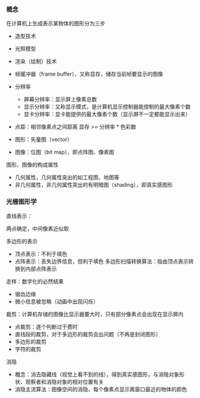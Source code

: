 ### 概念 

在计算机上生成表示某物体的图形分为三步
- 造型技术
- 光照模型
- 渲染（绘制）技术

- 帧缓冲器（frame buffer），又称显存，储存当前帧要显示的图像
- 分辨率
  - 屏幕分辨率：显示屏上像素总数
  - 显示分辨率：又称显示模式，是计算机显示控制器能控制的最大像素个数
  - 显卡分辨率：显卡能提供的最大像素个数（显示屏不一定都能显示出来）
- 点距：相邻像素点之间距离
显存 >= 分辨率 * 色彩数 

- 图形：矢量图（vector）
- 图像：位图（bit map），即点阵图、像素图

图形、图像的构成属性
- 几何属性，几何属性突出的如工程图、地图等
- 非几何属性，非几何属性突出的有明暗图（shading），即真实感图形

### 光栅图形学 

直线表示： 

两点确定，中间像素近似取 

多边形的表示
- 顶点表示：不利于填色
- 点阵表示：丢失边界信息，但利于填色
多边形扫描转换算法：指由顶点表示转换到内部点阵表示 

走样：数字化的必然结果
- 锯齿边缘
- 微小信息被忽略（动画中出现闪烁）

裁剪：计算机存储的图像比显示器要大时，只有部分像素点会出现在显示屏内
- 点裁剪：逐个判断过于费时
- 直线段的裁剪，对于多边形的裁剪会出问题（不再是封闭图形）
- 多边形的裁剪
- 字符的裁剪

消隐
- 概念：消去隐藏线（视觉上看不到的线），得到真实感图形，与消隐对象形状、观察者和消隐对象的相对位置有关
- 消隐主流算法：图像空间的消隐，每个像素点显示离窗口最近的物体的颜色